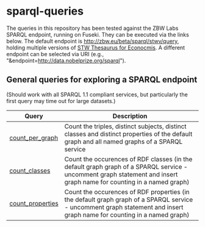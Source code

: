sparql-queries
==============

The queries in this repository has been tested against the ZBW Labs SPARQL endpoint, running on Fuseki. They can be executed via the links below. The default endpoint is http://zbw.eu/beta/sparql/stwv/query, holding multiple versions of <a href="http://zbw.eu/stw">STW Thesaurus for Econocmis</a>. A different endpoint can be selected via URI (e.g., "&amp;endpoint=http://data.nobelprize.org/sparql").


General queries for exploring a SPARQL endpoint
-----------------------------------------------

(Should work with all SPARQL 1.1 compliant services, but particularly the first query may time out for large datasets.)

Query | Description
------|------------
[count_per_graph](http://zbw.eu/beta/sparql-gui/?queryRef=https://api.github.com/repos/jneubert/sparql-queries/contents/count_per_graph.rq) | Count the triples, distinct subjects, distinct classes and distinct properties of the default graph and all named graphs of a SPARQL service
[count_classes](http://zbw.eu/beta/sparql-gui/?queryRef=https://api.github.com/repos/jneubert/sparql-queries/contents/count_classes.rq) | Count the occurences of RDF classes (in the default graph graph of a SPARQL service - uncomment graph statement and insert graph name for counting in a named graph)
[count_properties](http://zbw.eu/beta/sparql-gui/?queryRef=https://api.github.com/repos/jneubert/sparql-queries/contents/count_properties.rq) | Count the occurences of RDF properties (in the default graph graph of a SPARQL service - uncomment graph statement and insert graph name for counting in a named graph)

